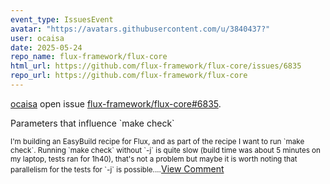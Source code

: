 ```yaml
---
event_type: IssuesEvent
avatar: "https://avatars.githubusercontent.com/u/3840437?"
user: ocaisa
date: 2025-05-24
repo_name: flux-framework/flux-core
html_url: https://github.com/flux-framework/flux-core/issues/6835
repo_url: https://github.com/flux-framework/flux-core
---
```


<a href='https://github.com/ocaisa' target='_blank'>ocaisa</a> open issue <a href='https://github.com/flux-framework/flux-core/issues/6835' target='_blank'>flux-framework/flux-core#6835</a>.

<p>Parameters that  influence `make check`</p><small>I'm building an EasyBuild recipe for Flux, and as part of the recipe I want to run `make check`. Running `make check` without `-j` is quite slow (build time was about 5 minutes on my laptop, tests ran for 1h40), that's not a problem but maybe it is worth noting that parallelism for the tests for `-j` is possible....</small><a href='https://github.com/flux-framework/flux-core/issues/6835' target='_blank'>View Comment</a>